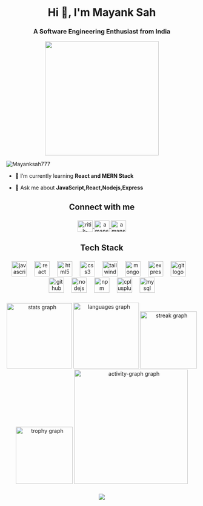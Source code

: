 
<h1 align="center">Hi 👋, I'm Mayank Sah</h1>
<h3 align="center">A Software Engineering Enthusiast from India</h3>

<div align="center">
  <img height="300" src="https://wiidgets.vercel.app/api/banner?title=Mayank%20Sha&bio=MERN%20Developer%20%F0%9F%A5%A4&twitter=Mayanksah777"  />
</div>

<p align="left"> <img src="https://komarev.com/ghpvc/?username=Mayanksah777&label=Profile%20views&color=0e75b6&style=flat" alt="Mayanksah777" /> </p>

- 🌱 I’m currently learning **React and MERN Stack**

- 💬 Ask me about **JavaScript,React,Nodejs,Express**


###

<h2 align="center">Connect with me</h2>

###

<div align="center">
  <a href="https://www.linkedin.com/in/mayank-sah-4239701b3/" target="blank">
    <img align="center" src="https://raw.githubusercontent.com/rahuldkjain/github-profile-readme-generator/master/src/images/icons/Social/linked-in-alt.svg" alt="ritik-mishra-a08299225" height="30" width="40" />
  </a>
  <a href="https://leetcode.com/Mayank_sah777/" target="blank">
    <img align="center" src="https://raw.githubusercontent.com/rahuldkjain/github-profile-readme-generator/master/src/images/icons/Social/leet-code.svg" alt="amansinglwln" height="30" width="40" />
  </a>
  <a href="https://www.geeksforgeeks.org/user/mayanksah777/" target="blank">
    <img align="center" src="https://raw.githubusercontent.com/rahuldkjain/github-profile-readme-generator/master/src/images/icons/Social/geeks-for-geeks.svg" alt="amansinglwln" height="30" width="40" />
  </a>
</div>

###

<h2 align="center">Tech Stack</h2>

###

<div align="center">
  <img src="https://cdn.jsdelivr.net/gh/devicons/devicon/icons/javascript/javascript-original.svg" height="40" alt="javascript logo"  />
  <img width="12" />
  <img src="https://cdn.jsdelivr.net/gh/devicons/devicon/icons/react/react-original.svg" height="40" alt="react logo"  />
  <img width="12" />
  <img src="https://cdn.jsdelivr.net/gh/devicons/devicon/icons/html5/html5-original.svg" height="40" alt="html5 logo"  />
  <img width="12" />
  <img src="https://cdn.jsdelivr.net/gh/devicons/devicon/icons/css3/css3-original.svg" height="40" alt="css3 logo"  />
  <img width="12" />
  <img src="https://cdn.jsdelivr.net/gh/devicons/devicon/icons/tailwindcss/tailwindcss-original-wordmark.svg" height="40" alt="tailwindcss logo"  />
  <img width="12" />
  <img src="https://cdn.jsdelivr.net/gh/devicons/devicon/icons/mongodb/mongodb-original.svg" height="40" alt="mongodb logo"  />
  <img width="12" />
  <img src="https://cdn.jsdelivr.net/gh/devicons/devicon/icons/express/express-original.svg" height="40" alt="express logo"  />
  <img width="12" />
  <img src="https://cdn.jsdelivr.net/gh/devicons/devicon/icons/git/git-original.svg" height="40" alt="git logo"  />
  <img width="12" />
  <img src="https://cdn.jsdelivr.net/gh/devicons/devicon/icons/github/github-original.svg" height="40" alt="github logo"  />
  <img width="12" />
  <img src="https://cdn.jsdelivr.net/gh/devicons/devicon/icons/nodejs/nodejs-original.svg" height="40" alt="nodejs logo"  />
  <img width="12" />
  <img src="https://cdn.jsdelivr.net/gh/devicons/devicon/icons/npm/npm-original-wordmark.svg" height="40" alt="npm logo"  />
  <img width="12" />
  <img src="https://cdn.jsdelivr.net/gh/devicons/devicon/icons/cplusplus/cplusplus-original.svg" height="40" alt="cplusplus logo"  />
  <img width="12" />
  <img src="https://cdn.jsdelivr.net/gh/devicons/devicon/icons/mysql/mysql-original.svg" height="40" alt="mysql logo"  />
</div>

###

<div align="center">
  <img src="https://github-readme-stats.vercel.app/api?username=Mayanksah777&hide_title=false&hide_rank=false&show_icons=true&include_all_commits=true&count_private=true&disable_animations=false&theme=merko&locale=en&hide_border=false&order=1" height="172" alt="stats graph"  />
  <img src="https://github-readme-stats.vercel.app/api/top-langs?username=Mayanksah777&locale=en&hide_title=false&layout=compact&card_width=320&langs_count=10&theme=merko&hide_border=false&order=2" height="173" alt="languages graph"  />
  <img src="https://streak-stats.demolab.com?user=Mayanksah777&locale=en&mode=daily&theme=merko&hide_border=false&border_radius=5&order=3" height="150" alt="streak graph"  />
  <img src="https://github-profile-trophy.vercel.app?username=Mayanksah777&theme=dracula&column=-1&row=1&margin-w=8&margin-h=8&no-bg=false&no-frame=false&order=4" height="150" alt="trophy graph"  />
  <img src="https://github-readme-activity-graph.vercel.app/graph?username=Mayanksah777&radius=16&theme=redical&area=true&order=5" height="300" alt="activity-graph graph"  />
</div>

###

<div align="center">
  <img src="https://profile-counter.glitch.me/Mayanksah777/count.svg?"  />
</div>

###

###
